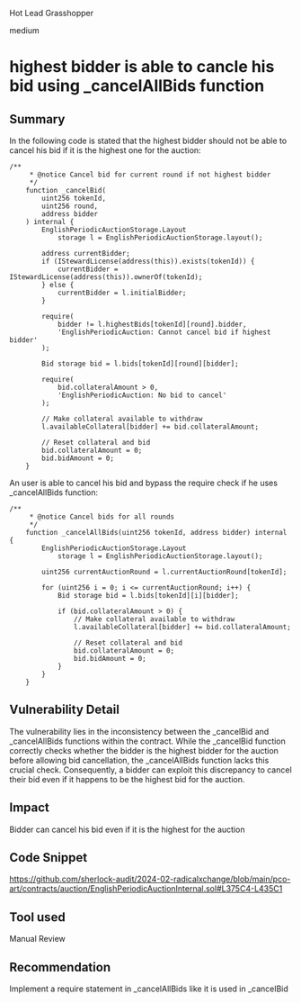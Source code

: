 Hot Lead Grasshopper

medium

# highest bidder is able to cancle his bid using _cancelAllBids function

## Summary
In the following code is stated that the highest bidder should not be able to cancel his bid if it is the highest one for the auction:
```solidity
/**
     * @notice Cancel bid for current round if not highest bidder
     */
    function _cancelBid(
        uint256 tokenId,
        uint256 round,
        address bidder
    ) internal {
        EnglishPeriodicAuctionStorage.Layout
            storage l = EnglishPeriodicAuctionStorage.layout();

        address currentBidder;
        if (IStewardLicense(address(this)).exists(tokenId)) {
            currentBidder = IStewardLicense(address(this)).ownerOf(tokenId);
        } else {
            currentBidder = l.initialBidder;
        }

        require(
            bidder != l.highestBids[tokenId][round].bidder,
            'EnglishPeriodicAuction: Cannot cancel bid if highest bidder'
        );

        Bid storage bid = l.bids[tokenId][round][bidder];

        require(
            bid.collateralAmount > 0,
            'EnglishPeriodicAuction: No bid to cancel'
        );

        // Make collateral available to withdraw
        l.availableCollateral[bidder] += bid.collateralAmount;

        // Reset collateral and bid
        bid.collateralAmount = 0;
        bid.bidAmount = 0;
    }
``` 
An user is able to cancel his bid and bypass the require check if he uses _cancelAllBids function:
```solidity
/**
     * @notice Cancel bids for all rounds
     */
    function _cancelAllBids(uint256 tokenId, address bidder) internal {
        EnglishPeriodicAuctionStorage.Layout
            storage l = EnglishPeriodicAuctionStorage.layout();

        uint256 currentAuctionRound = l.currentAuctionRound[tokenId];

        for (uint256 i = 0; i <= currentAuctionRound; i++) {
            Bid storage bid = l.bids[tokenId][i][bidder];

            if (bid.collateralAmount > 0) {
                // Make collateral available to withdraw
                l.availableCollateral[bidder] += bid.collateralAmount;

                // Reset collateral and bid
                bid.collateralAmount = 0;
                bid.bidAmount = 0;
            }
        }
    }
```

## Vulnerability Detail
The vulnerability lies in the inconsistency between the _cancelBid and _cancelAllBids functions within the contract. While the _cancelBid function correctly checks whether the bidder is the highest bidder for the auction before allowing bid cancellation, the _cancelAllBids function lacks this crucial check. Consequently, a bidder can exploit this discrepancy to cancel their bid even if it happens to be the highest bid for the auction.
## Impact
Bidder can cancel his bid even if it is the highest for the auction

## Code Snippet
https://github.com/sherlock-audit/2024-02-radicalxchange/blob/main/pco-art/contracts/auction/EnglishPeriodicAuctionInternal.sol#L375C4-L435C1
## Tool used
Manual Review

## Recommendation
Implement a require statement in _cancelAllBids like it is used in _cancelBid
